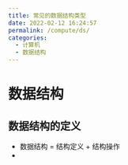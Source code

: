 ```yaml
---
title: 常见的数据结构类型
date: 2022-02-12 16:24:57
permalink: /compute/ds/
categories:
  - 计算机
  - 数据结构
---
```


# 数据结构

## 数据结构的定义
- 数据结构 = 结构定义 + 结构操作
- 

